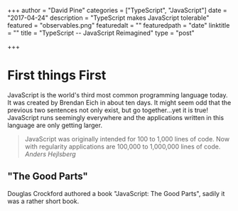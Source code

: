 +++
author = "David Pine"
categories = ["TypeScript", "JavaScript"]
date = "2017-04-24"
description = "TypeScript makes JavaScript tolerable"
featured = "observables.png"
featuredalt = ""
featuredpath = "date"
linktitle = ""
title = "TypeScript -- JavaScript Reimagined"
type = "post"

+++

# First things First

JavaScript is the world's third most common programming language today. It was created by Brendan Eich in about ten days. It might seem odd that the
previous two sentences not only exist, but go together...yet it is true! JavaScript runs seemingly everywhere and the applications written in this
language are only getting larger.

> <p/>JavaScript was originally intended for 100 to 1,000 lines of code. Now with regularity applications are 100,000 to 1,000,000 lines of code.
> <cite>Anders Hejlsberg</cite>

## "The Good Parts"

Douglas Crockford authored a book "JavaScript: The Good Parts", sadily it was a rather short book.

